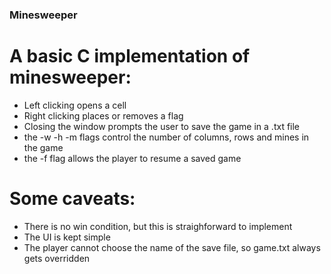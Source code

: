 ### Minesweeper

# A basic C implementation of minesweeper:
  * Left clicking opens a cell
  * Right clicking places or removes a flag
  * Closing the window prompts the user to save the game in a .txt file
  * the -w -h -m flags control the number of columns, rows and mines in the game
  * the -f flag allows the player to resume a saved game

# Some caveats:
  * There is no win condition, but this is straighforward to implement
  * The UI is kept simple
  * The player cannot choose the name of the save file, so game.txt always gets overridden

